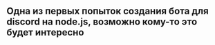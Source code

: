 ## Одна из первых попыток создания бота для discord на node.js, возможно кому-то это будет интересно
